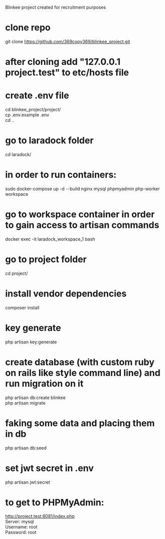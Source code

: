 Blinkee project created for recruitment purposes

# clone repo 
git clone https://github.com/369copy369/blinkee_project.git

# after cloning add "127.0.0.1  project.test" to etc/hosts file

# create .env file
cd blinkee_project/project/ <br />
cp .env.example .env <br />
cd ..

# go to laradock folder
cd laradock/

# in order to run containers:    
sudo docker-compose up -d --build nginx mysql phpmyadmin php-worker workspace

# go to workspace container in order to gain access to artisan commands
docker exec -it laradock_workspace_1 bash

# go to project folder
cd project/

# install vendor dependencies
composer install

# key generate
php artisan key:generate

# create database (with custom ruby on rails like style command line) and run migration on it
php artisan db:create blinkee <br />
php artisan migrate

# faking some data and placing them in db
php artisan db:seed

# set jwt secret in .env
php artisan jwt:secret




# to get to PHPMyAdmin:
http://project.test:8081/index.php <br />
Server: mysql <br />
Username: root <br />
Password: root